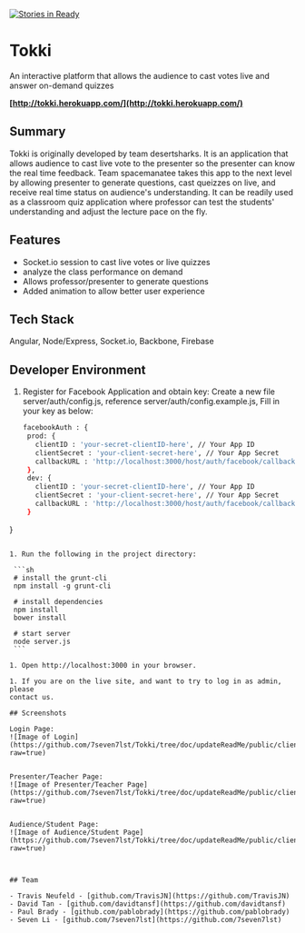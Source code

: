 [![Stories in Ready](https://badge.waffle.io/desertsharks/tokki.png?label=ready&title=Ready)](https://waffle.io/desertsharks/tokki)
# Tokki

 An interactive platform that allows the audience to cast votes live and answer on-demand quizzes

__[http://tokki.herokuapp.com/](http://tokki.herokuapp.com/)__

## Summary

Tokki is originally developed by team desertsharks. It is an application that allows audience to cast live vote to the presenter so the presenter can know the real time feedback. Team spacemanatee
takes this app to the next level by allowing presenter to generate questions, cast queizzes on live, and receive real time status on audience's understanding. It can be readily used as a classroom quiz application where professor can test the students' understanding and adjust the lecture pace on the fly. 

## Features

- Socket.io session to cast live votes or live quizzes
- analyze the class performance on demand
- Allows professor/presenter to generate questions
- Added animation to allow better user experience

## Tech Stack

Angular, Node/Express, Socket.io, Backbone, Firebase

## Developer Environment

1. Register for Facebook Application and obtain key:
   Create a new file server/auth/config.js, reference server/auth/config.example.js,
   Fill in your key as below:
   
   ```sh
   facebookAuth : {
    prod: {
      clientID : 'your-secret-clientID-here', // Your App ID
      clientSecret : 'your-client-secret-here', // Your App Secret
      callbackURL : 'http://localhost:3000/host/auth/facebook/callback'
    },
    dev: {
      clientID : 'your-secret-clientID-here', // Your App ID
      clientSecret : 'your-client-secret-here', // Your App Secret
      callbackURL : 'http://localhost:3000/host/auth/facebook/callback'
    }
  }
   ```

1. Run the following in the project directory:

    ```sh
    # install the grunt-cli
    npm install -g grunt-cli

    # install dependencies
    npm install
    bower install

    # start server
    node server.js
    ```

1. Open http://localhost:3000 in your browser.

1. If you are on the live site, and want to try to log in as admin, please
contact us.

## Screenshots

Login Page:
![Image of Login]
(https://github.com/7seven7lst/Tokki/tree/doc/updateReadMe/public/client/images/login.png?raw=true)


Presenter/Teacher Page:
![Image of Presenter/Teacher Page]
(https://github.com/7seven7lst/Tokki/tree/doc/updateReadMe/public/client/images/admin.png?raw=true)


Audience/Student Page:
![Image of Audience/Student Page]
(https://github.com/7seven7lst/Tokki/tree/doc/updateReadMe/public/client/images/client.png?raw=true)



## Team

- Travis Neufeld - [github.com/TravisJN](https://github.com/TravisJN)
- David Tan - [github.com/davidtansf](https://github.com/davidtansf)
- Paul Brady - [github.com/pablobrady](https://github.com/pablobrady)
- Seven Li - [github.com/7seven7lst](https://github.com/7seven7lst)




